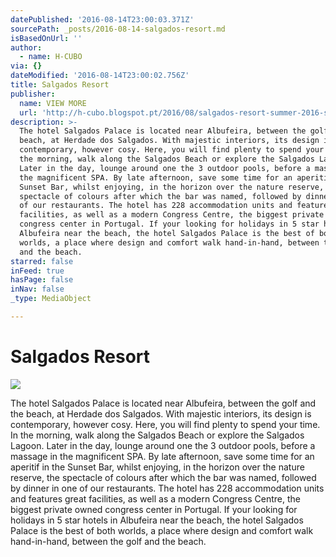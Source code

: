 ```yaml
---
datePublished: '2016-08-14T23:00:03.371Z'
sourcePath: _posts/2016-08-14-salgados-resort.md
isBasedOnUrl: ''
author:
  - name: H-CUBO
via: {}
dateModified: '2016-08-14T23:00:02.756Z'
title: Salgados Resort
publisher:
  name: VIEW MORE
  url: 'http://h-cubo.blogspot.pt/2016/08/salgados-resort-summer-2016-salgados.html'
description: >-
  The hotel Salgados Palace is located near Albufeira, between the golf and the
  beach, at Herdade dos Salgados. With majestic interiors, its design is
  contemporary, however cosy. Here, you will find plenty to spend your time. In
  the morning, walk along the Salgados Beach or explore the Salgados Lagoon.
  Later in the day, lounge around one the 3 outdoor pools, before a massage in
  the magnificent SPA. By late afternoon, save some time for an aperitif in the
  Sunset Bar, whilst enjoying, in the horizon over the nature reserve, the
  spectacle of colours after which the bar was named, followed by dinner in one
  of our restaurants. The hotel has 228 accommodation units and features great
  facilities, as well as a modern Congress Centre, the biggest private owned
  congress center in Portugal. If your looking for holidays in 5 star hotels in
  Albufeira near the beach, the hotel Salgados Palace is the best of both
  worlds, a place where design and comfort walk hand-in-hand, between the golf
  and the beach.
starred: false
inFeed: true
hasPage: false
inNav: false
_type: MediaObject

---
```

# Salgados Resort
![](https://the-grid-user-content.s3-us-west-2.amazonaws.com/50cd8970-cc2e-40c7-bb94-7672c0937e4a.jpg)

The hotel Salgados Palace is located near Albufeira, between the golf and the beach, at Herdade dos Salgados. With majestic interiors, its design is contemporary, however cosy. Here, you will find plenty to spend your time. In the morning, walk along the Salgados Beach or explore the Salgados Lagoon. Later in the day, lounge around one the 3 outdoor pools, before a massage in the magnificent SPA. By late afternoon, save some time for an aperitif in the Sunset Bar, whilst enjoying, in the horizon over the nature reserve, the spectacle of colours after which the bar was named, followed by dinner in one of our restaurants. The hotel has 228 accommodation units and features great facilities, as well as a modern Congress Centre, the biggest private owned congress center in Portugal. If your looking for holidays in 5 star hotels in Albufeira near the beach, the hotel Salgados Palace is the best of both worlds, a place where design and comfort walk hand-in-hand, between the golf and the beach.